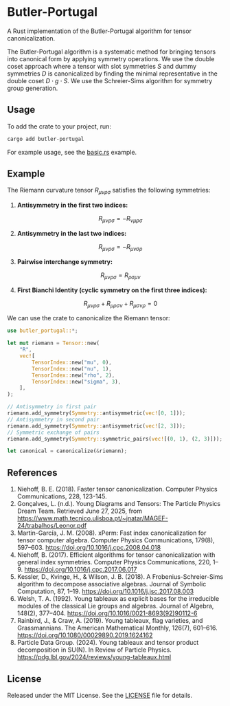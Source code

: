 # Butler-Portugal

A Rust implementation of the Butler-Portugal algorithm for tensor canonicalization.

The Butler-Portugal algorithm is a systematic method for bringing tensors into canonical form by applying symmetry operations. We use the double coset approach where a tensor with slot symmetries $S$ and dummy symmetries $D$ is canonicalized by finding the minimal representative in the double coset $D \cdot g \cdot S$. We use the Schreier-Sims algorithm for symmetry group generation.

## Usage

To add the crate to your project, run:

```bash
cargo add butler-portugal
```

For example usage, see the [basic.rs](examples/basic.rs) example.

## Example

The Riemann curvature tensor $R_{\mu\nu\rho\sigma}$ satisfies the following symmetries:

1.  **Antisymmetry in the first two indices:**

    $$R_{\mu\nu\rho\sigma} = -R_{\nu\mu\rho\sigma}$$

2.  **Antisymmetry in the last two indices:**

    $$R_{\mu\nu\rho\sigma} = -R_{\mu\nu\sigma\rho}$$

3.  **Pairwise interchange symmetry:**

    $$R_{\mu\nu\rho\sigma} = R_{\rho\sigma\mu\nu}$$

4.  **First Bianchi Identity (cyclic symmetry on the first three indices):**

    $$R_{\mu\nu\rho\sigma} + R_{\mu\rho\sigma\nu} + R_{\mu\sigma\nu\rho} = 0$$

We can use the crate to canonicalize the Riemann tensor:

```rust
use butler_portugal::*;

let mut riemann = Tensor::new(
    "R",
    vec![
        TensorIndex::new("mu", 0),
        TensorIndex::new("nu", 1),
        TensorIndex::new("rho", 2),
        TensorIndex::new("sigma", 3),
    ],
);

// Antisymmetry in first pair
riemann.add_symmetry(Symmetry::antisymmetric(vec![0, 1]));
// Antisymmetry in second pair
riemann.add_symmetry(Symmetry::antisymmetric(vec![2, 3]));
// Symmetric exchange of pairs
riemann.add_symmetry(Symmetry::symmetric_pairs(vec![(0, 1), (2, 3)]));

let canonical = canonicalize(&riemann);
```

## References

1. Niehoff, B. E. (2018). Faster tensor canonicalization. Computer Physics Communications, 228, 123-145.
1. Gonçalves, L. (n.d.). Young Diagrams and Tensors: The Particle Physics Dream Team. Retrieved June 27, 2025, from https://www.math.tecnico.ulisboa.pt/~jnatar/MAGEF-24/trabalhos/Leonor.pdf
1. Martin-García, J. M. (2008). xPerm: Fast index canonicalization for tensor computer algebra. Computer Physics Communications, 179(8), 597–603. https://doi.org/10.1016/j.cpc.2008.04.018
1. Niehoff, B. (2017). Efficient algorithms for tensor canonicalization with general index symmetries. Computer Physics Communications, 220, 1–9. https://doi.org/10.1016/j.cpc.2017.06.017
1. Kessler, D., Kvinge, H., & Wilson, J. B. (2018). A Frobenius-Schreier-Sims algorithm to decompose associative algebras. Journal of Symbolic Computation, 87, 1–19. https://doi.org/10.1016/j.jsc.2017.08.003
1. Welsh, T. A. (1992). Young tableaux as explicit bases for the irreducible modules of the classical Lie groups and algebras. Journal of Algebra, 148(2), 377–404. https://doi.org/10.1016/0021-8693(92)90112-6
1. Rainbird, J., & Craw, A. (2019). Young tableaux, flag varieties, and Grassmannians. The American Mathematical Monthly, 126(7), 601–616. https://doi.org/10.1080/00029890.2019.1624162
1. Particle Data Group. (2024). Young tableaux and tensor product decomposition in SU(N). In Review of Particle Physics. https://pdg.lbl.gov/2024/reviews/young-tableaux.html

## License

Released under the MIT License. See the [LICENSE](LICENSE) file for details.
